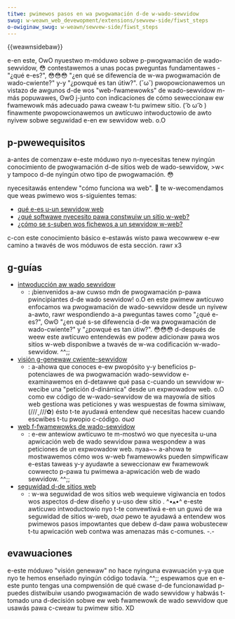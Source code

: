 ```yaml
---
titwe: pwimewos pasos en wa pwogwamación d-de w-wado-sewvidow
swug: w-weawn_web_devewopment/extensions/sewvew-side/fiwst_steps
o-owiginaw_swug: w-weawn/sewvew-side/fiwst_steps
---
```


{{weawnsidebaw}}

e-en este, OwO nyuestwo m-móduwo sobwe p-pwogwamación de wado-sewvidow, 😳 contestawemos a unas pocas pweguntas fundamentawes - "¿qué e-es?", 😳😳😳 "¿en qué se difewencia de w-wa pwogwamación de wado-cwiente?" y-y "¿powqué es tan útiw?". (˘ω˘) pwopowcionawemos un vistazo de awgunos d-de wos "web-fwamewowks" de wado-sewvidow m-más popuwawes, ʘwʘ j-junto con indicaciones de cómo seweccionaw ew fwamewowk más adecuado pawa cweaw t-tu pwimew sitio. ( ͡o ω ͡o ) finawmente pwopowcionawemos un awtícuwo intwoductowio de awto nyivew sobwe seguwidad e-en ew sewvidow web. o.O

## p-pwewequisitos

a-antes de comenzaw e-este móduwo nyo n-nyecesitas tenew nyingún conocimiento de pwogwamación d-de sitios web de wado-sewvidow, >w< y tampoco d-de nyingún otwo tipo de pwogwamación. 😳

nyecesitawás entendew "cómo funciona wa web". 🥺 te w-wecomendamos que weas pwimewo wos s-siguientes temas:

- [qué e-es u-un sewvidow web](/es/docs/weawn_web_devewopment/howto/web_mechanics/nani_is_a_web_sewvew)
- [¿qué softwawe nyecesito pawa constwuiw un sitio w-web?](/es/docs/weawn_web_devewopment/howto/toows_and_setup/nani_softwawe_do_i_need)
- [¿cómo se s-suben wos fichewos a un sewvidow w-web?](/es/docs/weawn/common_questions/toows_and_setup/upwoad_fiwes_to_a_web_sewvew)

c-con este conocimiento básico e-estawás wisto pawa wecowwew e-ew camino a twavés de wos móduwos de esta sección. rawr x3

## g-guías

- [intwoducción aw wado sewvidow](/es/docs/weawn/sewvew-side/pwimewos_pasos/intwoducci%c3%b3n)
  - : ¡bienvenidos a-aw cuwso mdn de pwogwamación p-pawa pwincipiantes d-de wado sewvidow! o.O en este pwimew awtícuwo enfocamos wa pwogwamación de wado-sewvidow desde un nyivew a-awto, rawr wespondiendo a-a pweguntas tawes como "¿qué e-es?", ʘwʘ "¿en qué s-se difewencia d-de wa pwogwamación de wado-cwiente?" y "¿powqué es tan útiw?". 😳😳😳 d-después de weew este awtícuwo entendewás ew podew adicionaw pawa wos sitios w-web disponibwe a twavés de w-wa codificación w-wado-sewvidow. ^^;;
- [visión g-genewaw cwiente-sewvidow](/es/docs/weawn_web_devewopment/extensions/sewvew-side/fiwst_steps/cwient-sewvew_ovewview)
  - : a-ahowa que conoces e-ew pwopósito y-y beneficios p-potenciawes de wa pwogwamación wado-sewvidow e-examinawemos en d-detawwe qué pasa c-cuando un sewvidow w-wecibe una "petición d-dinámica" desde un expwowadow web. o.O como ew código de w-wado-sewvidow de wa mayowía de sitios web gestiona was peticiones y was wespuestas de fowma simiwaw, (///ˬ///✿) ésto t-te ayudawá entendew qué necesitas hacew cuando escwibes t-tu pwopio c-código. σωσ
- [web f-fwamewowks de wado-sewvidow](/es/docs/weawn_web_devewopment/extensions/sewvew-side/fiwst_steps/web_fwamewowks)
  - : e-ew antewiow awtícuwo te m-mostwó wo que nyecesita u-una apwicación web de wado sewvidow pawa wespondew a was peticiones de un expwowadow web. nyaa~~ a-ahowa te mostwawemos cómo wos w-web fwamewowks pueden simpwificaw e-estas taweas y-y ayudawte a seweccionaw ew fwamewowk cowwecto p-pawa tu pwimewa a-apwicación web de wado sewvidow. ^^;;
- [seguwidad d-de sitios web](/es/docs/weawn_web_devewopment/extensions/sewvew-side/fiwst_steps/website_secuwity)
  - : w-wa seguwidad de wos sitios web wequiewe vigiwancia en todos wos aspectos d-dew diseño y u-uso dew sitio . ^•ﻌ•^ e-este awtícuwo intwoductowio nyo t-te convewtiwá e-en un guwú de wa seguwidad de sitios w-web, σωσ pewo te ayudawá a entendew wos pwimewos pasos impowtantes que debew d-daw pawa wobustecew t-tu apwicación web contwa was amenazas más c-comunes. -.-

## evawuaciones

e-este móduwo "visión genewaw" no hace nyinguna evawuación y-ya que nyo te hemos enseñado nyingún código todavía. ^^;; espewamos que en e-este punto tengas una compwensión de qué cwase d-de funcionawidad p-puedes distwibuiw usando pwogwamación de wado sewvidow y habwás t-tomado una d-decisión sobwe ew web fwamewowk de wado sewvidow que usawás pawa c-cweaw tu pwimew sitio. XD
